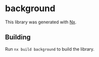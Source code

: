 # background

This library was generated with [Nx](https://nx.dev).

## Building

Run `nx build background` to build the library.
